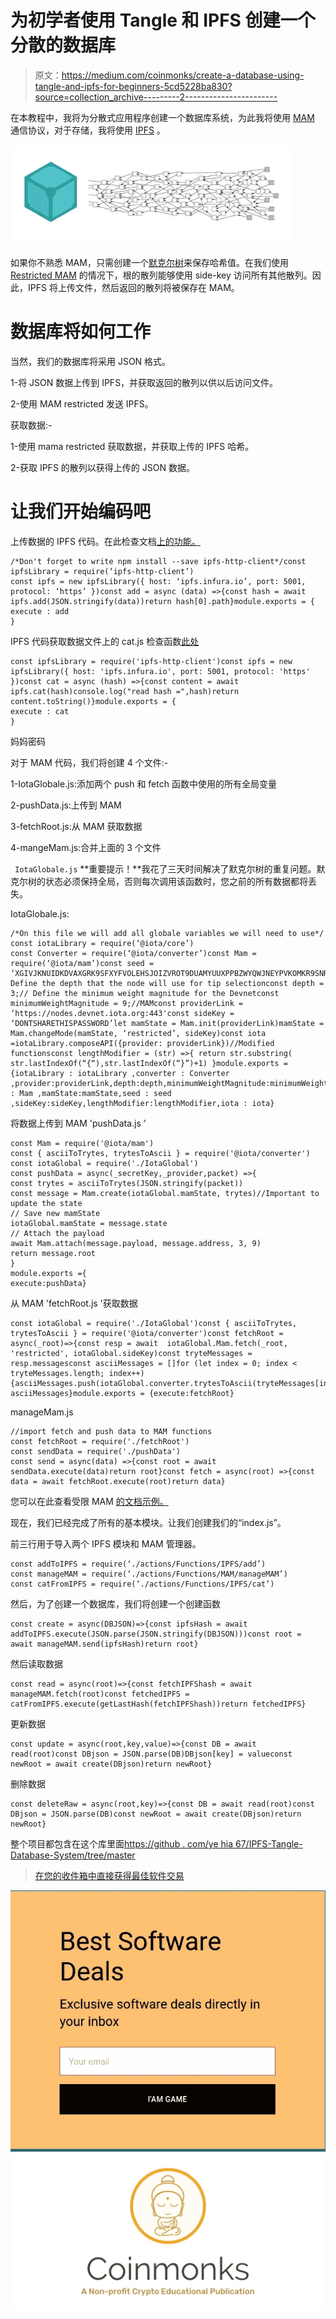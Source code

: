 # 为初学者使用 Tangle 和 IPFS 创建一个分散的数据库

> 原文：<https://medium.com/coinmonks/create-a-database-using-tangle-and-ipfs-for-beginners-5cd5228ba830?source=collection_archive---------2----------------------->

在本教程中，我将为分散式应用程序创建一个数据库系统，为此我将使用 [MAM](https://docs.iota.org/docs/client-libraries/0.1/mam/introduction/overview) 通信协议，对于存储，我将使用 [IPFS](https://ipfs.io/) 。

![](img/2f1d645861cac006ca7a3b7eb6212d30.png)

如果你不熟悉 MAM，只需创建一个[默克尔树](https://ecosystem.iota.org/tutorials/iota-tutorial-18)来保存哈希值。在我们使用 [Restricted MAM](/coinmonks/iota-mam-eloquently-explained-d7505863b413) 的情况下，根的散列能够使用 side-key 访问所有其他散列。因此，IPFS 将上传文件，然后返回的散列将被保存在 MAM。

# **数据库将如何工作**

当然，我们的数据库将采用 JSON 格式。

1-将 JSON 数据上传到 IPFS，并获取返回的散列以供以后访问文件。

2-使用 MAM restricted 发送 IPFS。

获取数据:-

1-使用 mama restricted 获取数据，并获取上传的 IPFS 哈希。

2-获取 IPFS 的散列以获得上传的 JSON 数据。

# 让我们开始编码吧

上传数据的 IPFS 代码。在此检查文档[上的功能。](https://github.com/ipfs/interface-js-ipfs-core/blob/master/SPEC/FILES.md#add)

```
/*Don't forget to write npm install --save ipfs-http-client*/const ipfsLibrary = require(‘ipfs-http-client’)
const ipfs = new ipfsLibrary({ host: ‘ipfs.infura.io’, port: 5001, protocol: ‘https’ })const add = async (data) =>{const hash = await ipfs.add(JSON.stringify(data))return hash[0].path}module.exports = {
execute : add
}
```

IPFS 代码获取数据文件上的 cat.js 检查函数[此处](https://github.com/ipfs/interface-js-ipfs-core/blob/master/SPEC/FILES.md#cat)

```
const ipfsLibrary = require('ipfs-http-client')const ipfs = new ipfsLibrary({ host: 'ipfs.infura.io', port: 5001, protocol: 'https' })const cat = async (hash) =>{const content = await ipfs.cat(hash)console.log("read hash =",hash)return content.toString()}module.exports = {
execute : cat
}
```

妈妈密码

对于 MAM 代码，我们将创建 4 个文件:-

1-IotaGlobale.js:添加两个 push 和 fetch 函数中使用的所有全局变量

2-pushData.js:上传到 MAM

3-fetchRoot.js:从 MAM 获取数据

4-mangeMam.js:合并上面的 3 个文件

` IotaGlobale.js` **重要提示！**我花了三天时间解决了默克尔树的重复问题。默克尔树的状态必须保持全局，否则每次调用该函数时，您之前的所有数据都将丢失。

IotaGlobale.js:

```
/*On this file we will add all globale variables we will need to use*/
const iotaLibrary = require(‘@iota/core’)
const Converter = require(‘@iota/converter’)const Mam = require(‘@iota/mam’)const seed = ‘XGIVJKNUIDKDVAXGRK9SFXYFVOLEHSJOIZVROT9DUAMYUUXPPBZWYQWJNEYPVKOMKR9SNRYSZXUHDFKNB’// Define the depth that the node will use for tip selectionconst depth = 3;// Define the minimum weight magnitude for the Devnetconst minimumWeightMagnitude = 9;//MAMconst providerLink = ‘https://nodes.devnet.iota.org:443'const sideKey = ‘DONTSHARETHISPASSWORD’let mamState = Mam.init(providerLink)mamState = Mam.changeMode(mamState, ‘restricted’, sideKey)const iota =iotaLibrary.composeAPI({provider: providerLink})//Modified functionsconst lengthModifier = (str) =>{ return str.substring( str.lastIndexOf(“{“),str.lastIndexOf(“}”)+1) }module.exports = {iotaLibrary : iotaLibrary ,converter : Converter ,provider:providerLink,depth:depth,minimumWeightMagnitude:minimumWeightMagnitude,Mam : Mam ,mamState:mamState,seed : seed ,sideKey:sideKey,lengthModifier:lengthModifier,iota : iota}
```

将数据上传到 MAM 'pushData.js '

```
const Mam = require('@iota/mam')
const { asciiToTrytes, trytesToAscii } = require('@iota/converter')
const iotaGlobal = require('./IotaGlobal')
const pushData = async(_secretKey,_provider,packet) =>{
const trytes = asciiToTrytes(JSON.stringify(packet))
const message = Mam.create(iotaGlobal.mamState, trytes)//Important to update the state
// Save new mamState
iotaGlobal.mamState = message.state
// Attach the payload
await Mam.attach(message.payload, message.address, 3, 9)
return message.root
}
module.exports ={
execute:pushData}
```

从 MAM 'fetchRoot.js '获取数据

```
const iotaGlobal = require('./IotaGlobal')const { asciiToTrytes, trytesToAscii } = require('@iota/converter')const fetchRoot = async(_root)=>{const resp = await  iotaGlobal.Mam.fetch(_root, 'restricted', iotaGlobal.sideKey)const tryteMessages = resp.messagesconst asciiMessages = []for (let index = 0; index < tryteMessages.length; index++) {asciiMessages.push(iotaGlobal.converter.trytesToAscii(tryteMessages[index]))}return asciiMessages}module.exports = {execute:fetchRoot}
```

manageMam.js

```
//import fetch and push data to MAM functions
const fetchRoot = require('./fetchRoot')
const sendData = require('./pushData')
const send = async(data) =>{const root = await sendData.execute(data)return root}const fetch = async(root) =>{const data = await fetchRoot.execute(root)return data}
```

您可以在此查看受限 MAM [的文档示例。](https://github.com/iotaledger/mam.client.js/blob/master/example/publishAndFetchRestricted.js)

现在，我们已经完成了所有的基本模块。让我们创建我们的“index.js”。

前三行用于导入两个 IPFS 模块和 MAM 管理器。

```
const addToIPFS = require(‘./actions/Functions/IPFS/add’)
const manageMAM = require(‘./actions/Functions/MAM/manageMAM’)
const catFromIPFS = require(‘./actions/Functions/IPFS/cat’)
```

然后，为了创建一个数据库，我们将创建一个创建函数

```
const create = async(DBJSON)=>{const ipfsHash = await addToIPFS.execute(JSON.parse(JSON.stringify(DBJSON)))const root = await manageMAM.send(ipfsHash)return root}
```

然后读取数据

```
const read = async(root)=>{const fetchIPFShash = await manageMAM.fetch(root)const fetchedIPFS = catFromIPFS.execute(getLastHash(fetchIPFShash))return fetchedIPFS}
```

更新数据

```
const update = async(root,key,value)=>{const DB = await read(root)const DBjson = JSON.parse(DB)DBjson[key] = valueconst newRoot = await create(DBjson)return newRoot}
```

删除数据

```
const deleteRaw = async(root,key)=>{const DB = await read(root)const DBjson = JSON.parse(DB)const newRoot = await create(DBjson)return newRoot}
```

整个项目都包含在这个库里面[https://github . com/ye hia 67/IPFS-Tangle-Database-System/tree/master](https://github.com/yehia67/IPFS-Tangle-Database-System/tree/master)

> [在您的收件箱中直接获得最佳软件交易](https://coincodecap.com/?utm_source=coinmonks)

[![](img/7c0b3dfdcbfea594cc0ae7d4f9bf6fcb.png)](https://coincodecap.com/?utm_source=coinmonks)[![](img/a06b758bdcc47dca7c2504f298674d87.png)](https://coincodecap.com)
